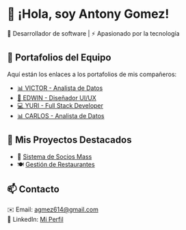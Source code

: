 # 🌟 ¡Hola, soy Antony Gomez!  
🚀 Desarrollador de software | ⚡ Apasionado por la tecnología  

## 📌 Portafolios del Equipo  
Aquí están los enlaces a los portafolios de mis compañeros:  
- [📊 VICTOR - Analista de Datos](https://carlos.github.io/) 
- [🎨 EDWIN - Diseñador UI/UX](https://juan.github.io/)  
- [💻 YURI - Full Stack Developer](https://ana.github.io/)  
- [📊 CARLOS - Analista de Datos](https://carlos.github.io/)
 


## 📂 Mis Proyectos Destacados  
- 🛒 [Sistema de Socios Mass](https://github.com/tuusuario/sistema-socios-mass)  
- 🍽️ [Gestión de Restaurantes](https://github.com/tuusuario/gestion-restaurantes)  

## 📫 Contacto  
✉️ Email: agmez614@gmail.com  
🔗 LinkedIn: [Mi Perfil](https://linkedin.com/in/AntonyGZ)  

